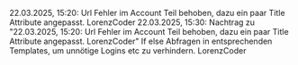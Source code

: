 22.03.2025, 15:20:
    Url Fehler im Account Teil behoben, dazu ein paar Title Attribute angepasst.
    LorenzCoder
22.03.2025, 15:30:
    Nachtrag zu
        "22.03.2025, 15:20:
        Url Fehler im Account Teil behoben, dazu ein paar Title Attribute angepasst.
        LorenzCoder"
    If else Abfragen in entsprechenden Templates, um unnötige Logins etc zu verhindern.
    LorenzCoder